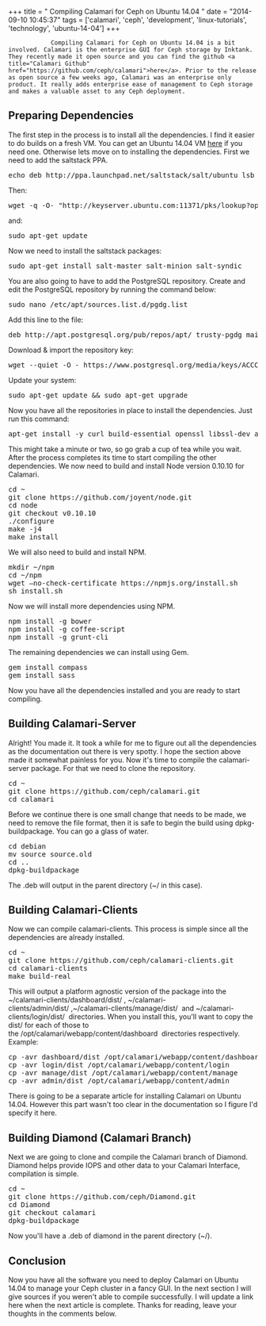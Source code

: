 +++
title = "				Compiling Calamari for Ceph on Ubuntu 14.04		"
date = "2014-09-10 10:45:37"
tags = ['calamari', 'ceph', 'development', 'linux-tutorials', 'technology', 'ubuntu-14-04']
+++


				Compiling Calamari for Ceph on Ubuntu 14.04 is a bit involved. Calamari is the enterprise GUI for Ceph storage by Inktank. They recently made it open source and you can find the github <a title="Calamari Github" href="https://github.com/ceph/calamari">here</a>. Prior to the release as open source a few weeks ago, Calamari was an enterprise only product. It really adds enterprise ease of management to Ceph storage and makes a valuable asset to any Ceph deployment.
<h2>Preparing Dependencies</h2>
The first step in the process is to install all the dependencies. I find it easier to do builds on a fresh VM. You can get an Ubuntu 14.04 VM <a title="Ubuntu VPS Hosting" href="https://www.bitronictech.net/ubuntu-vps-hosting.php">here</a> if you need one. Otherwise lets move on to installing the dependencies. First we need to add the saltstack PPA.
<pre class="lang:default decode:true">echo deb http://ppa.launchpad.net/saltstack/salt/ubuntu lsb_release -sc main | sudo tee /etc/apt/sources.list.d/saltstack.list</pre>
Then:
<pre class="lang:default decode:true">wget -q -O- "http://keyserver.ubuntu.com:11371/pks/lookup?op=get&amp;search=0x4759FA960E27C0A6" | sudo apt-key add -</pre>
and:
<pre class="">sudo apt-get update</pre>
Now we need to install the saltstack packages:
<pre class="">sudo apt-get install salt-master salt-minion salt-syndic</pre>
You are also going to have to add the PostgreSQL repository. Create and edit the PostgreSQL repository by running the command below:
<pre class="">sudo nano /etc/apt/sources.list.d/pgdg.list</pre>
Add this line to the file:
<pre class="lang:default decode:true">deb http://apt.postgresql.org/pub/repos/apt/ trusty-pgdg main</pre>
Download &amp; import the repository key:
<pre class="">wget --quiet -O - https://www.postgresql.org/media/keys/ACCC4CF8.asc | sudo apt-key add -</pre>
Update your system:
<pre class="lang:default decode:true ">sudo apt-get update &amp;&amp; sudo apt-get upgrade</pre>
Now you have all the repositories in place to install the dependencies. Just run this command:
<pre class="lang:default decode:true">apt-get install -y curl build-essential openssl libssl-dev apache2 libapache2-mod-wsgi libcairo2 supervisor python-cairo libpq5 postgresql python-m2crypto python-virtualenv git python-dev swig libzmq-dev g++ postgresql-9.1 postgresql-server-dev-9.1 libcairo2-dev python-pip libpq-dev ruby debhelper python-mock python-configobj cdbs gem ruby1.9.1 ruby1.9.1-dev make devscripts software-properties-common python-support</pre>
This might take a minute or two, so go grab a cup of tea while you wait. After the process completes its time to start compiling the other dependencies. We now need to build and install Node version 0.10.10 for Calamari.
<pre class="lang:default decode:true">cd ~ 
git clone https://github.com/joyent/node.git
cd node
git checkout v0.10.10
./configure
make -j4
make install</pre>
We will also need to build and install NPM.
<pre class="lang:default decode:true">mkdir ~/npm
cd ~/npm
wget –no-check-certificate https://npmjs.org/install.sh
sh install.sh</pre>
Now we will install more dependencies using NPM.
<pre class="lang:default decode:true">npm install -g bower
npm install -g coffee-script
npm install -g grunt-cli
</pre>
The remaining dependencies we can install using Gem.
<pre class="lang:default decode:true  ">gem install compass
gem install sass</pre>
Now you have all the dependencies installed and you are ready to start compiling.
<h2>Building Calamari-Server</h2>
Alright! You made it. It took a while for me to figure out all the dependencies as the documentation out there is very spotty. I hope the section above made it somewhat painless for you. Now it's time to compile the calamari-server package. For that we need to clone the repository.
<pre class="lang:default decode:true">cd ~
git clone https://github.com/ceph/calamari.git
cd calamari</pre>
Before we continue there is one small change that needs to be made, we need to remove the file format, then it is safe to begin the build using dpkg-buildpackage. You can go a glass of water.
<pre class="lang:default decode:true ">cd debian
mv source source.old
cd ..
dpkg-buildpackage</pre>
The .deb will output in the parent directory (~/ in this case).
<h2>Building Calamari-Clients</h2>
Now we can compile calamari-clients. This process is simple since all the dependencies are already installed.
<pre class="lang:default decode:true">cd ~
git clone https://github.com/ceph/calamari-clients.git
cd calamari-clients
make build-real</pre>
This will output a platform agnostic version of the package into the <span class="lang:default decode:true  crayon-inline">~/calamari-clients/dashboard/dist/</span> , <span class="lang:default decode:true  crayon-inline">~/calamari-clients/admin/dist/</span> ,<span class="lang:default decode:true  crayon-inline">~/calamari-clients/manage/dist/</span>  and <span class="lang:default decode:true  crayon-inline ">~/calamari-clients/login/dist/</span>  directories. When you install this, you'll want to copy the dist/ for each of those to the <span class="lang:default decode:true  crayon-inline ">/opt/calamari/webapp/content/dashboard</span>  directories respectively. Example:
<pre class="lang:default decode:true">cp -avr dashboard/dist /opt/calamari/webapp/content/dashboard
cp -avr login/dist /opt/calamari/webapp/content/login
cp -avr manage/dist /opt/calamari/webapp/content/manage
cp -avr admin/dist /opt/calamari/webapp/content/admin</pre>
There is going to be a separate article for installing Calamari on Ubuntu 14.04. However this part wasn't too clear in the documentation so I figure I'd specify it here.
<h2>Building Diamond (Calamari Branch)</h2>
Next we are going to clone and compile the Calamari branch of Diamond. Diamond helps provide IOPS and other data to your Calamari Interface, compilation is simple.
<pre class="lang:default decode:true ">cd ~
git clone https://github.com/ceph/Diamond.git
cd Diamond
git checkout calamari
dpkg-buildpackage</pre>
Now you'll have a .deb of diamond in the parent directory (~/).
<h2>Conclusion</h2>
Now you have all the software you need to deploy Calamari on Ubuntu 14.04 to manage your Ceph cluster in a fancy GUI. In the next section I will give sources if you weren't able to compile successfully. I will update a link here when the next article is complete. Thanks for reading, leave your thoughts in the comments below.		